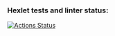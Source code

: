 ### Hexlet tests and linter status:
[![Actions Status](https://github.com/dmidik/python-project-49/workflows/hexlet-check/badge.svg)](https://github.com/dmidik/python-project-49/actions)